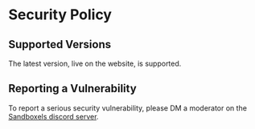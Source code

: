 # Security Policy

## Supported Versions

The latest version, live on the website, is supported.

## Reporting a Vulnerability

To report a serious security vulnerability, please DM a moderator on the [Sandboxels discord server](https://discord.gg/ejUc6YPQuS).
